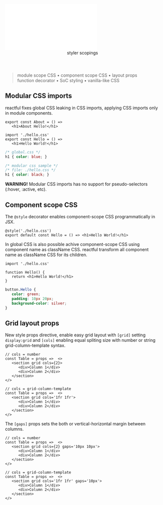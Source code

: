 <script src='./index.js'></script>
<style>@import url(./index.css);</style>

<article>
<embed type='text/html' src='./header.html' />
<header>styler scopings</header>

> module scope CSS • component scope CSS • layout props <br/>function decorator • SoC styling • vanilla-like CSS


## Modular CSS imports

reactful fixes global CSS leaking in CSS imports, applying CSS imports only in module components.


<aside cols='2'>
<section>

```tsx
export const About = () => 
   <h1>About Hello!</h1>
```

```tsx
import './hello.css'
export const Hello = () => 
   <h1>Hello World!</h1>
```

</section><section>

```css
/* global.css */
h1 { color: blue; }
```

```css
/* modular css sample */
/* file: ./hello.css */
h1 { color: black; }
```

</section></aside>

**WARNING!** Modular CSS imports has no support for pseudo-selectors (:hover, :active, etc).

## Component scope CSS

The `@style` decorator enables component-scope CSS programmatically in JSX.

```tsx
@style('./hello.css')
export default const Hello = () => <h1>Hello World!</h1>
```

In global CSS is also possible achive component-scope CSS using component name as className CSS. reactful transform all component name as className CSS for its children.

<aside cols='2'>

```tsx
import './hello.css'

function Hello() {
   return <h1>Hello World!</h1>
}
```

```css
button.Hello { 
   color: green;
   padding: 10px 20px;
   background-color: silver;
}
```

</aside>

## Grid layout props

New style props directive, enable easy grid layout with `[grid]` setting `display:grid` and `[cols]` enabling equal spliting size with number or string grid-column-template syntax.

<aside cols='2'>

```tsx
// cols = number
const Table = props =>  <>
   <section grid cols={2}>
      <div>Column 1</div>
      <div>Column 2</div>
   </section>   
</>
```

```tsx
// cols = grid-column-template
const Table = props =>  <>
   <section grid cols='1fr 1fr'>
      <div>Column 1</div>
      <div>Column 2</div>
   </section>   
</>
```
</aside>

The `[gaps]` props sets the both or vertical-horizontal margin between columns.

<aside cols='2'>

```tsx
// cols = number
const Table = props =>  <>
   <section grid cols={2} gaps='10px 10px'>
      <div>Column 1</div>
      <div>Column 2</div>
   </section>   
</>
```

```tsx
// cols = grid-column-template
const Table = props =>  <>
   <section grid cols='1fr 1fr' gaps='10px'>
      <div>Column 1</div>
      <div>Column 2</div>
   </section>   
</>
```
</aside>


<br/>
